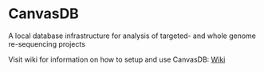 CanvasDB
========

A local database infrastructure for analysis of targeted- and whole genome re-sequencing projects

Visit wiki for information on how to setup and use CanvasDB: [Wiki](https://github.com/UppsalaGenomeCenter/CanvasDB/wiki)
